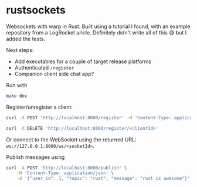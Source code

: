 # rustsockets
Websockets with warp in Rust. Built using a tutorial I found, with an example repository from a LogRocket aricle. Definitely didn't write all of this 😅 but I added the tests.

Next steps:
- Add executables for a couple of target release platforms
- Authenticated `/register`
- Companion client side chat app?

Run with

```bash
make dev
```

Register/unregister a client:

```bash
curl -X POST 'http://localhost:8000/register' -H 'Content-Type: application/json' -d '{ "user_id": 1 }' 

curl -X DELETE 'http://localhost:8000/register/<clientId>' 
```

Or connect to the WebSocket using the returned URL: `ws://127.0.0.1:8000/ws/<socketId>`.

Publish messages using

```bash
curl -X POST 'http://localhost:8000/publish' \
    -H 'Content-Type: application/json' \
    -d '{"user_id": 1, "topic": "rust", "message": "rust is awesome"}'
```

